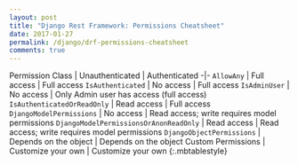 ```yaml
---
layout: post
title: "Django Rest Framework: Permissions Cheatsheet"
date: 2017-01-27
permalink: /django/drf-permissions-cheatsheet
comments: true
---
```


Permission Class                        | Unauthenticated           | Authenticated
-|-
`AllowAny`                              | Full access               | Full access
`IsAuthenticated`                       | No access                 | Full access
`IsAdminUser`                           | No access                 | Only Admin user has access (full access)
`IsAuthenticatedOrReadOnly`             | Read access               | Full access
`DjangoModelPermissions`                | No access                 | Read access; write requires model permissions
`DjangoModelPermissionsOrAnonReadOnly`  | Read access               | Read access; write requires model permissions
`DjangoObjectPermissions`               | Depends on the object     | Depends on the object
Custom Permissions                      | Customize your own        | Customize your own
{:.mbtablestyle}
